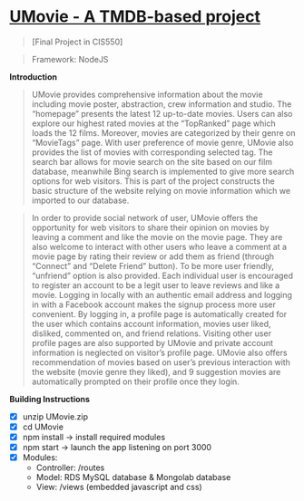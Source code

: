 # [UMovie - A TMDB-based project](http://ec2-52-90-205-71.compute-1.amazonaws.com:3000/)
> [Final Project in CIS550]

> Framework: NodeJS

**Introduction** 
> UMovie provides comprehensive information about the movie including movie poster, abstraction, crew information and studio. The “homepage” presents the latest 12 up-to-date movies. Users can also explore our highest rated movies at the “TopRanked” page which loads the 12 films. Moreover, movies are categorized by their genre on “MovieTags” page. With user preference of movie genre, UMovie also provides the list of movies with corresponding selected tag. The search bar allows for movie search on the site based on our film database, meanwhile Bing search is implemented to give more search options for web visitors. This is part of the project constructs the basic structure of the website relying on movie information which we imported to our database.

> In order to provide social network of user, UMovie offers the opportunity for web visitors to share their opinion on movies by leaving a comment and like the movie on the movie page. They are also welcome to interact with other users who leave a comment at a movie page by rating their review or add them as friend (through “Connect” and “Delete Friend” button). To be more user friendly, “unfriend” option is also provided. Each individual user is encouraged to register an account to be a legit user to leave reviews and like a movie. Logging in locally with an authentic email address and logging in with a Facebook account makes the signup process more user convenient. By logging in, a profile page is automatically created for the user which contains account information, movies user liked, disliked, commented on, and friend relations. Visiting other user profile pages are also supported by UMovie and private account information is neglected on visitor’s profile page. UMovie also offers recommendation of movies based on user’s previous interaction with the website (movie genre they liked), and 9 suggestion movies are automatically prompted on their profile once they login.


**Building Instructions**
- [x] unzip UMovie.zip
- [x] cd UMovie
- [x] npm install → install required modules
- [x] npm start → launch the app listening on port 3000
- [x] Modules:
  - Controller: /routes
  - Model: RDS MySQL database & Mongolab database
  - View: /views (embedded javascript and css)
